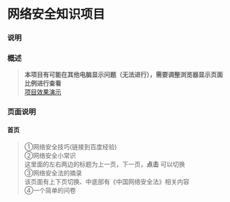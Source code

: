 # 网络安全知识项目
### 说明


### 概述
>**本项目有可能在其他电脑显示问题（无法进行），需要调整浏览器显示页面比例进行查看**  
>[项目效果演示](https://lyhcc.github.io/networkSecurityCompetition/html/)

### 页面说明
#### 首页
>①网络安全技巧(链接到百度经验)  
>②网络安全小常识  
>这里面的左右两边的标题为上一页，下一页，**点击** 可以切换  
>③网络安全法的摘录   
>该页面有上下页切换、中底部有《中国网络安全法》相关内容  
>④一个简单的问卷    
